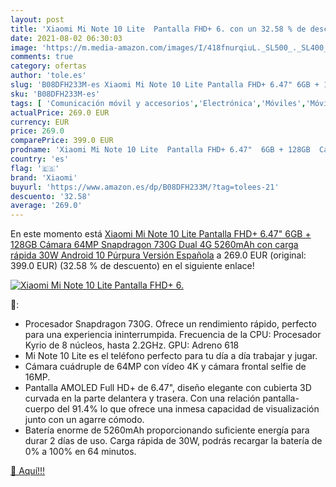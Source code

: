 ```yaml
---
layout: post
title: 'Xiaomi Mi Note 10 Lite  Pantalla FHD+ 6. con un 32.58 % de descuento'
date: 2021-08-02 06:30:03
image: 'https://m.media-amazon.com/images/I/418fnurqiuL._SL500_._SL400_.jpg'
comments: true
category: ofertas
author: 'tole.es'
slug: 'B08DFH233M-es Xiaomi Mi Note 10 Lite Pantalla FHD+ 6.47" 6GB + 128GB...'
sku: 'B08DFH233M-es'
tags: [ 'Comunicación móvil y accesorios','Electrónica','Móviles','Móviles y smartphones libres','android','xiaomi', ]
actualPrice: 269.0 EUR
currency: EUR
price: 269.0
comparePrice: 399.0 EUR
prodname: 'Xiaomi Mi Note 10 Lite  Pantalla FHD+ 6.47"  6GB + 128GB  Cámara 64MP  Snapdragon 730G  Dual 4G  5260mAh con carga rápida 30W  Android 10  Púrpura  Versión Española'
country: 'es'
flag: '🇪🇸'
brand: 'Xiaomi'
buyurl: 'https://www.amazon.es/dp/B08DFH233M/?tag=tolees-21'
descuento: '32.58'
average: '269.0'
---
```


En este momento está [Xiaomi Mi Note 10 Lite  Pantalla FHD+ 6.47"  6GB + 128GB  Cámara 64MP  Snapdragon 730G  Dual 4G  5260mAh con carga rápida 30W  Android 10  Púrpura  Versión Española](https://www.amazon.es/dp/B08DFH233M/?tag=tolees-21) a 269.0 EUR (original: 399.0 EUR) (32.58 %  de descuento) en el siguiente enlace!

[![Xiaomi Mi Note 10 Lite  Pantalla FHD+ 6.](https://m.media-amazon.com/images/I/418fnurqiuL._SL500_._SL400_.jpg)](https://www.amazon.es/dp/B08DFH233M/?tag=tolees-21)

🔎:

- Procesador Snapdragon 730G. Ofrece un rendimiento rápido, perfecto para una experiencia ininterrumpida. Frecuencia de la CPU: Procesador Kyrio de 8 núcleos, hasta 2.2GHz. GPU: Adreno 618
- Mi Note 10 Lite es el teléfono perfecto para tu día a día trabajar y jugar.
- Cámara cuádruple de 64MP con vídeo 4K y cámara frontal selfie de 16MP.
- Pantalla AMOLED Full HD+ de 6.47", diseño elegante con cubierta 3D curvada en la parte delantera y trasera. Con una relación pantalla-cuerpo del 91.4% lo que ofrece una inmesa capacidad de visualización junto con un agarre cómodo.
- Batería enorme de 5260mAh proporcionando suficiente energía para durar 2 días de uso. Carga rápida de 30W, podrás recargar la batería de 0% a 100% en 64 minutos.

[🛒 Aquí!!!](https://www.amazon.es/dp/B08DFH233M/?tag=tolees-21)
